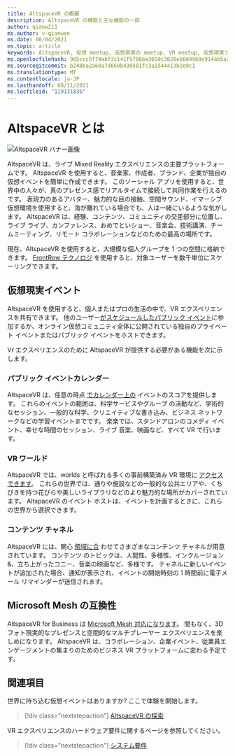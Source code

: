 ```yaml
---
title: AltspaceVR の概要
description: AltspaceVR の機能と主な機能の一部
author: qianw211
ms.author: v-qianwen
ms.date: 08/04/2021
ms.topic: article
keywords: AltspaceVR, 仮想 meetup, 仮想現実の meetup, VR meetup, 仮想現実プラットフォーム, VR プラットフォーム, イマーシブ仮想イベント, イマーシブ VR イベント, 仮想現実イベント, VR イベント, VR ワールドビルディング, イマーシブ VR エクスペリエンス, ソーシャル VR, ソーシャル VR プラットフォーム, VR イベント ホスティング, ソーシャル仮想現実, 仮想現実イベントホスティング
ms.openlocfilehash: 9d5ccc5f74abf3c141f5786ba3650c3820eb8d49b8e914ab5a2a07828391ba04
ms.sourcegitcommit: b248ba2a6da7d669b430581fc3a1544413b2e9c1
ms.translationtype: MT
ms.contentlocale: ja-JP
ms.lasthandoff: 08/11/2021
ms.locfileid: "119131836"
---
```

# <a name="what-is-altspacevr"></a>AltspaceVR とは

![AltspaceVR バナー画像](images/vr-interactions.png)

AltspaceVR は、ライブ Mixed Reality エクスペリエンスの主要プラットフォームです。 AltspaceVR を使用すると、音楽家、作成者、ブランド、企業が独自の仮想イベントを簡単に作成できます。 このソーシャル アプリを使用すると、世界中の人々が、真のプレゼンス感でリアルタイムで接続して共同作業を行えるのです。 表現力のあるアバター、魅力的な目の接触、空間サウンド、イマーシブ仮想環境を使用すると、海が離れている場合でも、人は一緒にいるような気がします。 AltspaceVR は、経験、コンテンツ、コミュニティの交差部分に位置し、ライブ ライブ、カンファレンス、おめでといショー、音楽会、技術講演、チームミーティング、リモート コラボレーションなどのための最高の場所です。  

現在、AltspaceVR を使用すると、大規模な個人グループを 1 つの空間に格納できます。  [FrontRow テクノロジ](faqs/scaling-audiences.md) を使用すると、対象ユーザーを数千単位にスケーリングできます。

## <a name="virtual-reality-events"></a>仮想現実イベント

AltspaceVR を使用すると、個人またはプロの生活の中で、VR エクスペリエンスを共有できます。 他のユーザー[がスケジュールしたパブリック イベント](community/exploring-title-screen.md#destinations)に参加[](tutorials/creating-an-event.md)するか、オンライン仮想コミュニティ全体に公開されている独自のプライベート イベントまたはパブリック イベントをホストできます。

Vr エクスペリエンスのために AltspaceVR が提供する必要がある機能を次に示します。

### <a name="public-events-calendar"></a>パブリック イベントカレンダー

AltspaceVR は、任意の時点 [でカレンダー上の](https://account.altvr.com/events/main) イベントのスコアを提供します。 これらのイベントの範囲は、科学サービスやグループ の活動など、学術的なセッション、一般的な科学、クリエイティブな書き込み、ビジネス ネットワークなどの学習イベントまでです。 楽楽では、スタンドアロンのコメディ イベント、幸せな時間のセッション、ライブ 音楽、映画など、すべて VR で行います。

### <a name="vr-worlds"></a>VR ワールド

AltspaceVR では、worlds と呼ばれる多くの事前構築済み VR 環境に [アクセスできます](community/exploring-title-screen.md#other-functions)。 これらの世界では、通りや施設などの一般的な公共エリアや、くちびきを持つ花びらや美しいライブラリなどのより魅力的な場所がカバーされています。 AltspaceVR のイベント ホストは、イベントを計画するときに、これらの世界から選択できます。

### <a name="content-channels"></a>コンテンツ チャネル

AltspaceVR には、関心 [領域に合](https://account.altvr.com/channels/popular) わせてさまざまなコンテンツ チャネルが用意されています。 コンテンツ のトピックは、人間性、多様性、インクルージョン&、立ち上がったコニー、音楽の映画など、多様です。  チャネルに新しいイベントが追加された場合、通知が表示され、イベントの開始時刻の 1 時間前に電子メール リマインダーが送信されます。

## <a name="microsoft-mesh-compatibility"></a>Microsoft Mesh の互換性

AltspaceVR for Business は [Microsoft Mesh 対応になります](/mesh/)。 間もなく、3D フォト現実的なプレゼンスと空間的なマルチプレーヤー エクスペリエンスを楽しめになります。 AltspaceVR は、コラボレーション、企業イベント、従業員エンゲージメントの集まりのためのビジネス VR プラットフォームに変わる予定です。

## <a name="see-also"></a>関連項目

世界に持ち込む仮想イベントはありますか? ここで体験を開始します。
> [!div class="nextstepaction"]
> [AltspaceVR の探索](journey.md)

VR エクスペリエンスのハードウェア要件に関するページを参照してください。
> [!div class="nextstepaction"]
> [システム要件](getting-started/system-requirements.md)
